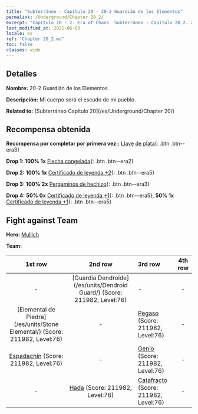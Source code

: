 ```yaml
---
title: "Subterráneo - Capítulo 20 - 20-2 Guardián de los Elementos"
permalink: /Underground/Chapter 20_2/
excerpt: "Capítulo 20 - 2. Era of Chaos  Subterráneo - Capítulo 20_2. 20-2 Guardián de los Elementos"
last_modified_at: 2021-06-03
locale: es
ref: "Chapter 20_2.md"
toc: false
classes: wide
---
```


## Detalles

 **Nombre:** 20-2 Guardián de los Elementos

 **Descripción:** Mi cuerpo será el escudo de mi pueblo.

 **Related to:** [Subterráneo Capítulo 20](/es/Underground/Chapter 20/)

## Recompensa obtenida

 **Recompensa por completar por primera vez::** [Llave de plata](/ItemsES/con_693/){: .btn .btn--era3}

 **Drop 1:** **100% 1x** [Flecha congelada](/ItemsES/her_431/){: .btn .btn--era2}

 **Drop 2:** **100% 1x** [Certificado de leyenda +2](/ItemsES/mat_81/){: .btn .btn--era5}

 **Drop 3:** **100% 2x** [Pergaminos de hechizo](/ItemsES/con_694/){: .btn .btn--era3}

 **Drop 4:** **50% 0x** [Certificado de leyenda +1](/ItemsES/mat_74/){: .btn .btn--era5}, **50% 1x** [Certificado de leyenda +1](/ItemsES/mat_74/){: .btn .btn--era5}


## Fight against Team
 **Hero:** [Mullich](/es/heroes/Mullich/)

 **Team:**


  | 1st row | 2nd row | 3rd row | 4th row |
  |:----:|:----:|:----|:----:|
  | - | [Guardia Dendroide](/es/units/Dendroid Guard/) (Score: 211982, Level:76)  | - | - |
  | [Elemental de Piedra](/es/units/Stone Elemental/) (Score: 211982, Level:76)  | - | [Pegaso](/es/units/Pegasus/) (Score: 211982, Level:76)  | - |
  | [Espadachín](/es/units/Swordsman/) (Score: 211982, Level:76)  | - | [Genio](/es/units/Genie/) (Score: 211982, Level:76)  | - |
  | - | [Hada](/es/units/Sprite/) (Score: 211982, Level:76)  | [Catafracto](/es/units/Cavalier/) (Score: 211982, Level:76)  | - |


